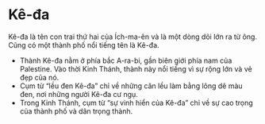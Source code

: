 # Kê-đa

Kê-đa là tên con trai thứ hai của Ích-ma-ên và là một dòng dõi lớn ra từ ông. Cũng có một thành phố nổi tiếng tên là Kê-đa. 
- Thành Kê-đa nằm ở phía bắc A-ra-bi, gần biên giới phía nam của Palestine. Vào thời Kinh Thánh, thành này nổi tiếng vì sự rộng lớn và vẻ đẹp của nó.
- Cụm từ “lều đen Kê-đa” chỉ về những căn lều làm bằng lông dê màu đen, nơi những người Kê-đa cư ngụ.
- Trong Kinh Thánh, cụm từ “sự vinh hiển của Kê-đa” chỉ về sự cao trọng của thành phố và dân trọng thành.

